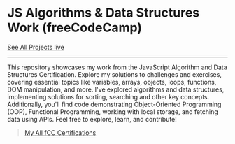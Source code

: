 # JS Algorithms & Data Structures Work (freeCodeCamp)

[See All Projects live](https://shariq-yousuf.github.io/my-fCC-js-cert-projects/)<hr>

This repository showcases my work from the JavaScript Algorithm and Data Structures Certification. Explore my solutions to challenges and exercises, covering essential topics like variables, arrays, objects, loops, functions, DOM manipulation, and more. I've explored algorithms and data structures, implementing solutions for sorting, searching and other key concepts. Additionally, you'll find code demonstrating Object-Oriented Programming (OOP), Functional Programming, working with local storage, and fetching data using APIs. Feel free to explore, learn, and contribute!

> [My All fCC Certifications](https://www.freecodecamp.org/shariq-yousuf)
